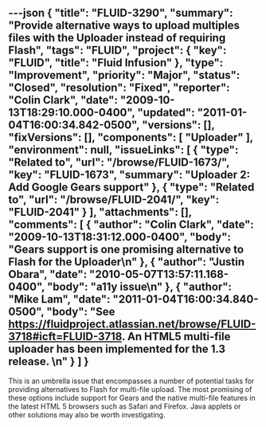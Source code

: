 ---json
{
  "title": "FLUID-3290",
  "summary": "Provide alternative ways to upload multiples files with the Uploader instead of requiring Flash",
  "tags": "FLUID",
  "project": {
    "key": "FLUID",
    "title": "Fluid Infusion"
  },
  "type": "Improvement",
  "priority": "Major",
  "status": "Closed",
  "resolution": "Fixed",
  "reporter": "Colin Clark",
  "date": "2009-10-13T18:29:10.000-0400",
  "updated": "2011-01-04T16:00:34.842-0500",
  "versions": [],
  "fixVersions": [],
  "components": [
    "Uploader"
  ],
  "environment": null,
  "issueLinks": [
    {
      "type": "Related to",
      "url": "/browse/FLUID-1673/",
      "key": "FLUID-1673",
      "summary": "Uploader 2: Add Google Gears support"
    },
    {
      "type": "Related to",
      "url": "/browse/FLUID-2041/",
      "key": "FLUID-2041"
    }
  ],
  "attachments": [],
  "comments": [
    {
      "author": "Colin Clark",
      "date": "2009-10-13T18:31:12.000-0400",
      "body": "Gears support is one promising alternative to Flash for the Uploader\n"
    },
    {
      "author": "Justin Obara",
      "date": "2010-05-07T13:57:11.168-0400",
      "body": "a11y issue\n"
    },
    {
      "author": "Mike Lam",
      "date": "2011-01-04T16:00:34.840-0500",
      "body": "See <https://fluidproject.atlassian.net/browse/FLUID-3718#icft=FLUID-3718>.   An HTML5 multi-file uploader has been implemented for the 1.3 release. &#x20;\n"
    }
  ]
}
---
This is an umbrella issue that encompasses a number of potential tasks for providing alternatives to Flash for multi-file upload. The most promising of these options include support for Gears and the native multi-file features in the latest HTML 5 browsers such as Safari and Firefox. Java applets or other solutions may also be worth investigating.

        